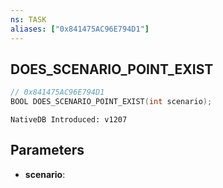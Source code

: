 ```yaml
---
ns: TASK
aliases: ["0x841475AC96E794D1"]
---
```

## DOES_SCENARIO_POINT_EXIST

```c
// 0x841475AC96E794D1
BOOL DOES_SCENARIO_POINT_EXIST(int scenario);
```

```
NativeDB Introduced: v1207
```

## Parameters
* **scenario**:
